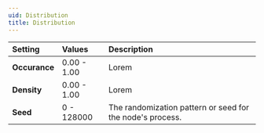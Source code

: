 ```yaml
---
uid: Distribution
title: Distribution
---
```


| Setting       | Values      | Description                                               |
| :------------ | :---------- | :-------------------------------------------------------- |
| **Occurance** | 0.00 - 1.00 | Lorem                                                     |
| **Density**   | 0.00 - 1.00 | Lorem                                                     |
| **Seed**      | 0 - 128000  | The randomization pattern or seed for the node's process. |




